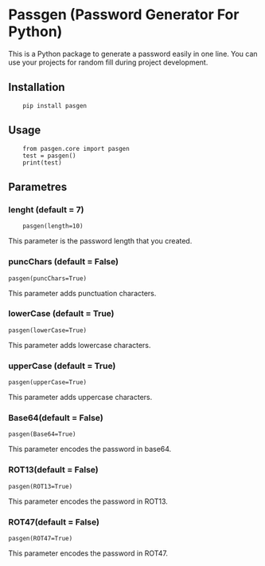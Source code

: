 # Passgen (Password Generator For Python)

This is a Python package to generate a password easily in one line. You can use your projects for random fill during project development. 

## Installation
```python3  
    pip install pasgen
```

## Usage 
```python3 
    from pasgen.core import pasgen
    test = pasgen()
    print(test)
```
## Parametres

### lenght (default = 7)
```python3
    pasgen(length=10)
```
This parameter is the password length that you created.

### puncChars (default = False)
```python3
pasgen(puncChars=True)
```
This parameter adds punctuation characters.

### lowerCase (default = True)
```python3
pasgen(lowerCase=True)
```
This parameter adds lowercase characters.

### upperCase (default = True)
```python3
pasgen(upperCase=True)
```
This parameter adds uppercase characters.

### Base64(default = False)
```python3
pasgen(Base64=True)
```
This parameter encodes the password in base64.

### ROT13(default = False)
```python3
pasgen(ROT13=True)
```
This parameter encodes the password in ROT13.

### ROT47(default = False)
```python3
pasgen(ROT47=True)
```
This parameter encodes the password in ROT47.